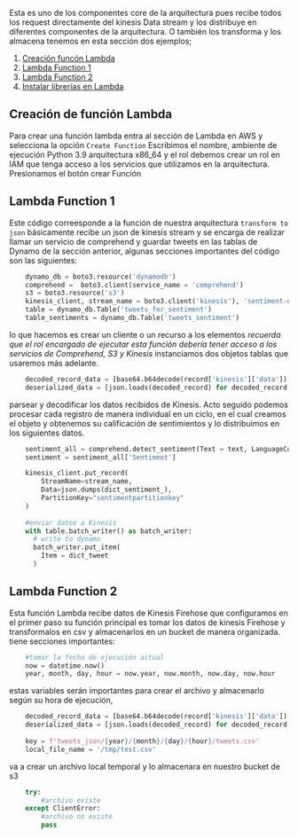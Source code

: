 Esta es uno de los componentes core de la arquitectura pues recibe todos los request directamente del kinesis Data stream y los distribuye en diferentes componentes de la arquitectura. O también los transforma y los almacena tenemos en esta sección dos ejemplos;
1. [Creación funcón Lambda](#create-lambda)
2. [Lambda Function 1](#lambda1)
3. [Lambda Function 2](#lambda2)
4. [Instalar librerías en Lambda](#lambda-libraries)

## Creación de función Lambda <a name="create-lambda"></a>
Para crear una función lambda entra al sección de Lambda en AWS y selecciona la opción `Create Function` 
Escribimos el nombre, ambiente de ejecución Python 3.9 arquitectura x86_64 y el rol debemos crear un rol en IAM que tenga acceso a los servicios que utilizamos en la arquitectura. Presionamos el botón crear Función

## Lambda Function 1 <a name="lambda1"></a>
Este código correesponde a la función de nuestra arquitectura `transform to json` básicamente recibe un json de kinesis stream y se encarga de realizar llamar un servicio de comprehend y guardar tweets en las tablas de Dynamo de la sección anterior, algunas secciones importantes del código son las siguientes:
```Python
	dynamo_db = boto3.resource('dynamodb')
    comprehend =  boto3.client(service_name = 'comprehend')
    s3 = boto3.resource('s3')
    kinesis_client, stream_name = boto3.client('kinesis'), 'sentiment-outputstream'
    table = dynamo_db.Table('tweets_for_sentiment')
    table_sentiments = dynamo_db.Table('tweets_sentiment')
```
lo que hacemos es crear un cliente o un recurso a los elementos *recuerda que el rol encargado de ejecutar esta función debería tener acceso a los servicios de Comprehend, S3 y Kinesis* instanciamos dos objetos tablas que usaremos más adelante.
```Python
	decoded_record_data = [base64.b64decode(record['kinesis']['data']) for record in event['Records']]
    deserialized_data = [json.loads(decoded_record) for decoded_record in decoded_record_data]
```
parsear y decodificar los datos recibidos de Kinesis. Acto seguido podemos procesar cada registro de manera individual en un ciclo, en el cual creamos el objeto y obtenemos su calificación de sentimientos y lo distribuimos en los siguientes datos.
```Python
	sentiment_all = comprehend.detect_sentiment(Text = text, LanguageCode = 'es')
    sentiment = sentiment_all['Sentiment']
```
```Python
	kinesis_client.put_record(
	    StreamName=stream_name,
	    Data=json.dumps(dict_sentiment_),
	    PartitionKey="sentimentpartitionkey"
	)
	  
	#enviar datos a Kinesis
	with table.batch_writer() as batch_writer:
	  # write to dynamo
	  batch_writer.put_item(
	    Item = dict_tweet
	  )
```

## Lambda Function 2 <a name="lambda2"></a>
Esta función Lambda recibe datos de Kinesis Firehose que configuramos en el primer paso su función principal es tomar los datos de kinesis Firehose y transformalos en csv y almacenarlos en un bucket de manera organizada.
tiene secciones importantes:
```Python
	#tomar la fecha de ejecución actual
	now = datetime.now()
	year, month, day, hour = now.year, now.month, now.day, now.hour
```
estas variables serán importantes para crear el archivo y almacenarlo según su hora de ejecución,
```Python
	decoded_record_data = [base64.b64decode(record['kinesis']['data']) for record in event['Records']]
    deserialized_data = [json.loads(decoded_record) for decoded_record in decoded_record_data]
    
    key = f'tweets_json/{year}/{month}/{day}/{hour}/tweets.csv'
    local_file_name = '/tmp/test.csv'
```
va a crear un archivo local temporal y lo almacenara en nuestro bucket de s3
```Python
    try:
		#archivo existe
	except ClientError:
    	#archivo no existe
    	pass
```


